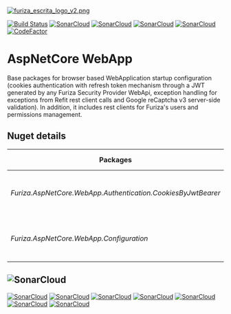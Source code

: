 [![furiza_escrita_logo_v2.png](https://www.imagemhost.com.br/images/2019/03/22/furiza_escrita_logo_v2.png)](https://www.imagemhost.com.br/image/Ybsqy)

[![Build Status](https://dev.azure.com/ivanborges/Furiza/_apis/build/status/ivanborges.furiza-aspnetcore-webapp)](https://dev.azure.com/ivanborges/Furiza/_build/latest?definitionId=4)
[![SonarCloud](https://sonarcloud.io/api/project_badges/measure?project=ivanborges_furiza-aspnetcore-webapp&metric=alert_status)](https://sonarcloud.io/dashboard?id=ivanborges_furiza-aspnetcore-webapp)
[![SonarCloud](https://sonarcloud.io/api/project_badges/measure?project=ivanborges_furiza-aspnetcore-webapp&metric=sqale_rating)](https://sonarcloud.io/dashboard?id=ivanborges_furiza-aspnetcore-webapp)
[![SonarCloud](https://sonarcloud.io/api/project_badges/measure?project=ivanborges_furiza-aspnetcore-webapp&metric=reliability_rating)](https://sonarcloud.io/dashboard?id=ivanborges_furiza-aspnetcore-webapp)
[![SonarCloud](https://sonarcloud.io/api/project_badges/measure?project=ivanborges_furiza-aspnetcore-webapp&metric=security_rating)](https://sonarcloud.io/dashboard?id=ivanborges_furiza-aspnetcore-webapp)
[![CodeFactor](https://www.codefactor.io/repository/github/ivanborges/furiza-aspnetcore-webapp/badge)](https://www.codefactor.io/repository/github/ivanborges/furiza-aspnetcore-webapp)

# AspNetCore WebApp
Base packages for browser based WebApplication startup configuration (cookies authentication with refresh token mechanism through a JWT generated by any Furiza Security Provider WebApi, exception handling for exceptions from Refit rest client calls and Google reCaptcha v3 server-side validation). In addition, it includes rest clients for Furiza's users and permissions management.

## Nuget details
|Packages|Version & Downloads|
|---------------------------|:---:|
|*Furiza.AspNetCore.WebApp.Authentication.CookiesByJwtBearer*|[![NuGet Version and Downloads count](https://buildstats.info/nuget/Furiza.AspNetCore.WebApp.Authentication.CookiesByJwtBearer)](https://www.nuget.org/packages/Furiza.AspNetCore.WebApp.Authentication.CookiesByJwtBearer)|
|*Furiza.AspNetCore.WebApp.Configuration*|[![NuGet Version and Downloads count](https://buildstats.info/nuget/Furiza.AspNetCore.WebApp.Configuration)](https://www.nuget.org/packages/Furiza.AspNetCore.WebApp.Configuration)|

## ![SonarCloud](https://sonarcloud.io/images/project_badges/sonarcloud-white.svg)

[![SonarCloud](https://sonarcloud.io/api/project_badges/measure?project=ivanborges_furiza-aspnetcore-webapp&metric=ncloc)](https://sonarcloud.io/dashboard?id=ivanborges_furiza-aspnetcore-webapp)
[![SonarCloud](https://sonarcloud.io/api/project_badges/measure?project=ivanborges_furiza-aspnetcore-webapp&metric=coverage)](https://sonarcloud.io/dashboard?id=ivanborges_furiza-aspnetcore-webapp)
[![SonarCloud](https://sonarcloud.io/api/project_badges/measure?project=ivanborges_furiza-aspnetcore-webapp&metric=duplicated_lines_density)](https://sonarcloud.io/dashboard?id=ivanborges_furiza-aspnetcore-webapp)
[![SonarCloud](https://sonarcloud.io/api/project_badges/measure?project=ivanborges_furiza-aspnetcore-webapp&metric=sqale_index)](https://sonarcloud.io/dashboard?id=ivanborges_furiza-aspnetcore-webapp)
[![SonarCloud](https://sonarcloud.io/api/project_badges/measure?project=ivanborges_furiza-aspnetcore-webapp&metric=bugs)](https://sonarcloud.io/dashboard?id=ivanborges_furiza-aspnetcore-webapp)
[![SonarCloud](https://sonarcloud.io/api/project_badges/measure?project=ivanborges_furiza-aspnetcore-webapp&metric=vulnerabilities)](https://sonarcloud.io/dashboard?id=ivanborges_furiza-aspnetcore-webapp)
[![SonarCloud](https://sonarcloud.io/api/project_badges/measure?project=ivanborges_furiza-aspnetcore-webapp&metric=code_smells)](https://sonarcloud.io/dashboard?id=ivanborges_furiza-aspnetcore-webapp)
